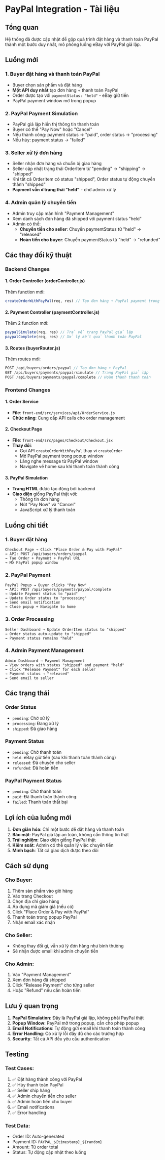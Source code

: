 # PayPal Integration - Tài liệu

## Tổng quan
Hệ thống đã được cập nhật để gộp quá trình đặt hàng và thanh toán PayPal thành một bước duy nhất, mô phỏng luồng eBay với PayPal giả lập.

## Luồng mới

### 1. Buyer đặt hàng và thanh toán PayPal
- Buyer chọn sản phẩm và đặt hàng
- **Một API duy nhất** tạo đơn hàng + thanh toán PayPal
- Order được tạo với `paymentStatus: "held"` - eBay giữ tiền
- PayPal payment window mở trong popup

### 2. PayPal Payment Simulation
- PayPal giả lập hiển thị thông tin thanh toán
- Buyer có thể "Pay Now" hoặc "Cancel"
- Nếu thành công: payment status → "paid", order status → "processing"
- Nếu hủy: payment status → "failed"

### 3. Seller xử lý đơn hàng
- Seller nhận đơn hàng và chuẩn bị giao hàng
- Seller cập nhật trạng thái OrderItem từ "pending" → "shipping" → "shipped"
- Khi tất cả OrderItem có status "shipped", Order status tự động chuyển thành "shipped"
- **Payment vẫn ở trạng thái "held"** - chờ admin xử lý

### 4. Admin quản lý chuyển tiền
- Admin truy cập màn hình "Payment Management" 
- Xem danh sách đơn hàng đã shipped với payment status "held"
- Admin có thể:
  - **Chuyển tiền cho seller**: Chuyển paymentStatus từ "held" → "released"
  - **Hoàn tiền cho buyer**: Chuyển paymentStatus từ "held" → "refunded"

## Các thay đổi kỹ thuật

### Backend Changes

#### 1. Order Controller (orderController.js)
Thêm function mới:
```javascript
createOrderWithPayPal(req, res) // Tạo đơn hàng + PayPal payment trong một bước
```

#### 2. Payment Controller (paymentController.js)
Thêm 2 function mới:
```javascript
paypalSimulate(req, res) // Trả về trang PayPal giả lập
paypalComplete(req, res) // Xử lý kết quả thanh toán PayPal
```

#### 3. Routes (buyerRouter.js)
Thêm routes mới:
```javascript
POST /api/buyers/orders/paypal // Tạo đơn hàng + PayPal
GET /api/buyers/payments/paypal/simulate // Trang PayPal giả lập
POST /api/buyers/payments/paypal/complete // Hoàn thành thanh toán
```

### Frontend Changes

#### 1. Order Service
- **File**: `front-end/src/services/api/OrderService.js`
- **Chức năng**: Cung cấp API calls cho order management

#### 2. Checkout Page
- **File**: `front-end/src/pages/Checkout/Checkout.jsx`
- **Thay đổi**:
  - Gọi API `createOrderWithPayPal` thay vì `createOrder`
  - Mở PayPal payment trong popup window
  - Lắng nghe message từ PayPal window
  - Navigate về home sau khi thanh toán thành công

#### 3. PayPal Simulation
- **Trang HTML** được tạo động bởi backend
- **Giao diện** giống PayPal thật với:
  - Thông tin đơn hàng
  - Nút "Pay Now" và "Cancel"
  - JavaScript xử lý thanh toán

## Luồng chi tiết

### 1. Buyer đặt hàng
```
Checkout Page → Click "Place Order & Pay with PayPal" 
→ API: POST /api/buyers/orders/paypal
→ Tạo Order + Payment + PayPal URL
→ Mở PayPal popup window
```

### 2. PayPal Payment
```
PayPal Popup → Buyer clicks "Pay Now"
→ API: POST /api/buyers/payments/paypal/complete
→ Update Payment status to "paid"
→ Update Order status to "processing"
→ Send email notification
→ Close popup + Navigate to home
```

### 3. Order Processing
```
Seller Dashboard → Update OrderItem status to "shipped"
→ Order status auto-update to "shipped"
→ Payment status remains "held"
```

### 4. Admin Payment Management
```
Admin Dashboard → Payment Management
→ View orders with status "shipped" and payment "held"
→ Click "Release Payment" for each seller
→ Payment status → "released"
→ Send email to seller
```

## Các trạng thái

### Order Status
- `pending`: Chờ xử lý
- `processing`: Đang xử lý
- `shipped`: Đã giao hàng

### Payment Status
- `pending`: Chờ thanh toán
- `held`: eBay giữ tiền (sau khi thanh toán thành công)
- `released`: Đã chuyển cho seller
- `refunded`: Đã hoàn tiền

### PayPal Payment Status
- `pending`: Chờ thanh toán
- `paid`: Đã thanh toán thành công
- `failed`: Thanh toán thất bại

## Lợi ích của luồng mới

1. **Đơn giản hóa**: Chỉ một bước để đặt hàng và thanh toán
2. **Bảo mật**: PayPal giả lập an toàn, không cần thông tin thật
3. **Trải nghiệm**: Giao diện giống PayPal thật
4. **Kiểm soát**: Admin có thể quản lý việc chuyển tiền
5. **Minh bạch**: Tất cả giao dịch được theo dõi

## Cách sử dụng

### Cho Buyer:
1. Thêm sản phẩm vào giỏ hàng
2. Vào trang Checkout
3. Chọn địa chỉ giao hàng
4. Áp dụng mã giảm giá (nếu có)
5. Click "Place Order & Pay with PayPal"
6. Thanh toán trong popup PayPal
7. Nhận email xác nhận

### Cho Seller:
- Không thay đổi gì, vẫn xử lý đơn hàng như bình thường
- Sẽ nhận được email khi admin chuyển tiền

### Cho Admin:
1. Vào "Payment Management"
2. Xem đơn hàng đã shipped
3. Click "Release Payment" cho từng seller
4. Hoặc "Refund" nếu cần hoàn tiền

## Lưu ý quan trọng

1. **PayPal Simulation**: Đây là PayPal giả lập, không phải PayPal thật
2. **Popup Window**: PayPal mở trong popup, cần cho phép popup
3. **Email Notifications**: Tự động gửi email khi thanh toán thành công
4. **Error Handling**: Có xử lý lỗi đầy đủ cho các trường hợp
5. **Security**: Tất cả API đều yêu cầu authentication

## Testing

### Test Cases:
1. ✅ Đặt hàng thành công với PayPal
2. ✅ Hủy thanh toán PayPal
3. ✅ Seller ship hàng
4. ✅ Admin chuyển tiền cho seller
5. ✅ Admin hoàn tiền cho buyer
6. ✅ Email notifications
7. ✅ Error handling

### Test Data:
- Order ID: Auto-generated
- Payment ID: `PAYPAL_${timestamp}_${random}`
- Amount: Từ order total
- Status: Tự động cập nhật theo luồng


